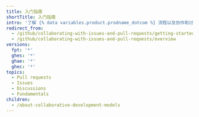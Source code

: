 ```yaml
---
title: 入门指南
shortTitle: 入门指南
intro: '了解 {% data variables.product.prodname_dotcom %} 流程以及协作和讨论项目的不同方式。'
redirect_from:
  - /github/collaborating-with-issues-and-pull-requests/getting-started/
  - /github/collaborating-with-issues-and-pull-requests/overview
versions:
  fpt: '*'
  ghes: '*'
  ghae: '*'
  ghec: '*'
topics:
  - Pull requests
  - Issues
  - Discussions
  - Fundamentals
children:
  - /about-collaborative-development-models
---
```


